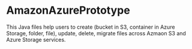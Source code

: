 # AmazonAzurePrototype
This Java files help users to create (bucket in S3, container in Azure Storage, folder, file), update, delete, migrate files across Azmaon S3 and Azure Storage services.
